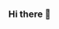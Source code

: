 ### Hi there 👋

<!--
**estarsyang/estarsyang** is a ✨ _special_ ✨ repository because its `README.md` (this file) appears on your GitHub profile.

Here are some ideas to get you started:

- 🔭 I’m currently working on gd
- 🌱 I’m currently learning basic info
-->

